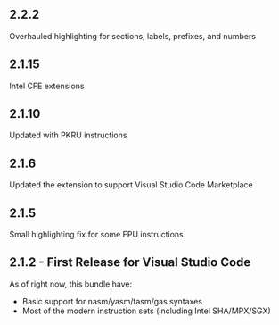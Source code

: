 ## 2.2.2
Overhauled highlighting for sections, labels, prefixes, and numbers

## 2.1.15
Intel CFE extensions

## 2.1.10
Updated with PKRU instructions

## 2.1.6
Updated the extension to support Visual Studio Code Marketplace

## 2.1.5
Small highlighting fix for some FPU instructions

## 2.1.2 - First Release for Visual Studio Code
As of right now, this bundle have:
* Basic support for nasm/yasm/tasm/gas syntaxes
* Most of the modern instruction sets (including Intel SHA/MPX/SGX)
